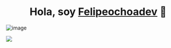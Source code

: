 <div align="center">
<h1 align="center">Hola, soy <a href="https://aristi.dev">Felipeochoadev</a> 👋</h1>
</div>

![image](https://github.com/user-attachments/assets/cf9243c3-002c-4ef8-8c0b-8e2e35fb176a)


<img src="[https://i.imgur.com/weNbhGZ.png](https://github.com/user-attachments/assets/cf9243c3-002c-4ef8-8c0b-8e2e35fb176a)">



<!--
**Felipeochoadev/Felipeochoadev** is a ✨ _special_ ✨ repository because its `README.md` (this file) appears on your GitHub profile.

Here are some ideas to get you started:

- 🔭 I’m currently working on ...
- 🌱 I’m currently learning ...
- 👯 I’m looking to collaborate on ...
- 🤔 I’m looking for help with ...
- 💬 Ask me about ...
- 📫 How to reach me: ...
- 😄 Pronouns: ...
- ⚡ Fun fact: ...
-->
